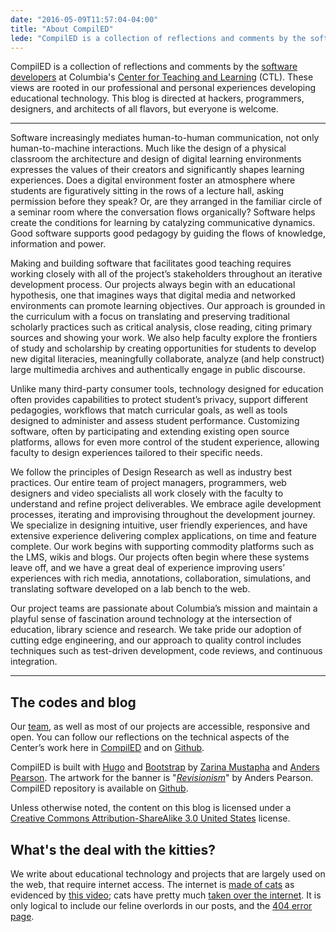 ```yaml
---
date: "2016-05-09T11:57:04-04:00"
title: "About CompilED"
lede: "CompilED is a collection of reflections and comments by the software developers at Columbia's Center for Teaching and Learning (CTL). These views are rooted in our professional and personal experiences developing educational technology. This blog is directed at hackers, programmers, designers, and architects of all flavors, but everyone is welcome."
---
```


CompilED is a collection of reflections and comments by the [software developers](/authors/) at Columbia's [Center for Teaching and Learning](https://ctl.columbia.edu) (CTL). These views are rooted in our professional and personal experiences developing educational technology. This blog is directed at hackers, programmers, designers, and architects of all flavors, but everyone is welcome.

---------

Software increasingly mediates human-to-human communication, not only human-to-machine interactions. Much like the design of a physical classroom the architecture and design of digital learning environments expresses the values of their creators and significantly shapes learning experiences.  Does a digital environment foster an atmosphere where students are figuratively sitting in the rows of a lecture hall, asking permission before they speak? Or, are they arranged in the familiar circle of a seminar room where the conversation flows organically? Software helps create the conditions for learning by catalyzing communicative dynamics. Good software supports good pedagogy by guiding the flows of knowledge, information and power. 

Making and building software that facilitates good teaching requires working closely with all of the project’s stakeholders throughout an iterative development process. Our projects always begin with an educational hypothesis, one that imagines ways that digital media and networked environments can promote learning objectives. Our approach is grounded in the curriculum with a focus on translating and preserving traditional scholarly practices such as critical analysis, close reading, citing primary sources and showing your work. We also help faculty explore the frontiers of study and scholarship by creating opportunities for students to develop new digital literacies, meaningfully collaborate, analyze (and help construct) large multimedia archives and authentically engage in public discourse. 

Unlike many third-party consumer tools, technology designed for education often provides capabilities to protect student’s privacy, support different pedagogies, workflows that match curricular goals, as well as tools designed to administer and assess student performance. Customizing software, often by participating and extending existing open source platforms, allows for even more control of the student experience, allowing faculty to design experiences tailored to their specific needs. 

We follow the principles of Design Research as well as industry best practices. Our entire team of project managers, programmers, web designers and video specialists all work closely with the faculty to understand and refine project deliverables. We embrace agile development processes, iterating and improvising throughout the development journey. We specialize in designing intuitive, user friendly experiences, and have extensive experience delivering complex applications, on time and feature complete. Our work begins with supporting commodity platforms such as the LMS, wikis and blogs. Our projects often begin where these systems leave off, and we have a great deal of experience improving users’ experiences with rich media, annotations, collaboration, simulations, and translating software developed on a lab bench to the web. 

Our project teams are passionate about Columbia’s mission and maintain a playful sense of fascination around technology at the intersection of education, library science and research. We take pride our adoption of cutting edge engineering, and our approach to quality control includes techniques such as test-driven development, code reviews, and continuous integration.

---------

## The codes and blog

Our [team](/authors/), as well as most of our projects are accessible, responsive and open. You can follow our reflections on the technical aspects of the Center’s work here in [CompilED](..) and on [Github](http://github.com/ccnmtl).

CompilED is built with [Hugo](https://gohugo.io/) and [Bootstrap](http://getbootstrap.com/) by [Zarina Mustapha](https://ctl.columbia.edu/about/team/mustapha/) and [Anders Pearson](https://thraxil.org). The artwork for the banner is "<i>[Revisionism](https://myopica.org/oil/revisionism/)</i>" by Anders Pearson. CompilED repository is available on [Github](https://github.com/ccnmtl/compiled).

Unless otherwise noted, the content on this blog is licensed under a [Creative Commons Attribution-ShareAlike 3.0 United States](http://creativecommons.org/licenses/by-sa/3.0/us/) license.

## What's the deal with the kitties?

We write about educational technology and projects that are largely used on the web, that require internet access. The internet is [made of cats](https://en.wikipedia.org/wiki/Cats_and_the_Internet) as evidenced by [this video](https://www.youtube.com/watch?v=zi8VTeDHjcM); cats have pretty much [taken over the internet](https://www.youtube.com/watch?v=8ZgjNeXXTjU). It is only logical to include our feline overlords in our posts, and the [404 error page](/404.html).
